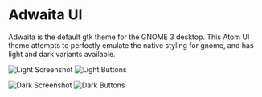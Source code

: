 # Adwaita UI
Adwaita is the default gtk theme for the GNOME 3 desktop. This Atom UI theme
attempts to perfectly emulate the native styling for gnome, and has light and
dark variants available.

![Light Screenshot](http://i.imgur.com/Ss0iJhp.png)
![Light Buttons](http://i.imgur.com/HkW9awm.png)

![Dark Screenshot](http://i.imgur.com/oe69OmF.png)
![Dark Buttons](http://i.imgur.com/HFJ8lgQ.png)
